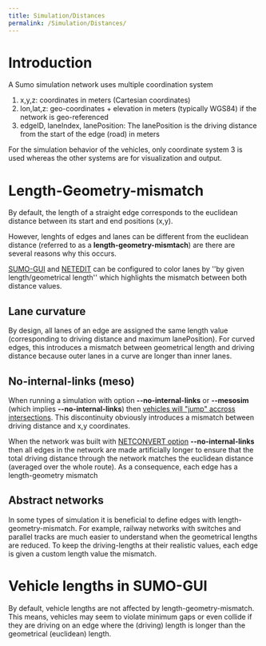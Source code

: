 ```yaml
---
title: Simulation/Distances
permalink: /Simulation/Distances/
---
```


# Introduction
A Sumo simulation network uses multiple coordination system

1. x,y,z: coordinates in meters (Cartesian coordinates)
2. lon,lat,z: geo-coordinates + elevation in meters (typically WGS84) if the network is geo-referenced
3. edgeID, laneIndex, lanePosition: The lanePosition is the driving distance from the start of the edge (road) in meters

For the simulation behavior of the vehicles, only coordinate system 3 is used
whereas the other systems are for visualization and output.

# Length-Geometry-mismatch

By default, the length of a straight edge corresponds to the euclidean distance
between its start and end positions (x,y). 

However, lenghts of edges and lanes can be different from the euclidean
distance (referred to as a **length-geometry-mismtach**) are there are several reasons why this occurs.


[SUMO-GUI](../SUMO-GUI.md/#edgelane_visualisation_settings) and [NETEDIT](../NETEDIT.md) can be configured to color lanes by ''by given length/geometrical length'' which highlights the mismatch between both distance values.

## Lane curvature
By design, all lanes of an edge are assigned the same length value (corresponding to driving distance and maximum lanePosition).
For curved edges, this introduces a mismatch between geometrical length and driving distance because outer
lanes in a curve are longer than inner lanes.

## No-internal-links (meso)
When running a simulation with option **--no-internal-links** or **--mesosim**
(which implies **--no-internal-links**) then [vehicles will "jump" accross
intersections](Intersections.md#internal_links).
This discontinuity obviously introduces a mismatch between driving distance and
x,y coordinates.

When the network was built with [NETCONVERT option](../NETCONVERT) **--no-internal-links** then all edges in the network are made artificially longer to ensure that the total driving distance through the network matches the euclidean distance (averaged over the whole route). As a consequence, each edge has a length-geometry mismatch

## Abstract networks
In some types of simulation it is beneficial to define edges with
length-geometry-mismatch. For example, railway networks with switches and parallel tracks are much easier to understand when the
geometrical lengths are reduced. To keep the driving-lengths at their realistic values, each edge is given a custom length value the mismatch.

# Vehicle lengths in SUMO-GUI
By default, vehicle lengths are not affected by length-geometry-mismatch. This means, vehicles may seem to violate minimum gaps or even collide if they are driving on an edge where the (driving) length is longer than the geometrical (euclidean) length.